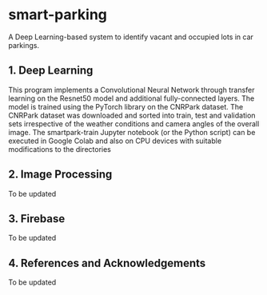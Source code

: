 # smart-parking
A Deep Learning-based system to identify vacant and occupied lots in car parkings.

<h2>1. Deep Learning</h2>

This program implements a Convolutional Neural Network through transfer learning on the Resnet50 model and additional fully-connected layers.
The model is trained using the PyTorch library on the CNRPark dataset. The CNRPark dataset was downloaded and sorted into train, test and validation sets irrespective of the weather conditions and camera angles of the overall image.
The smartpark-train Jupyter notebook (or the Python script) can be executed in Google Colab and also on CPU devices with suitable modifications to the directories

<h2>2. Image Processing</h2>
To be updated

<h2>3. Firebase</h2>
To be updated

<h2>4. References and Acknowledgements</h2>
To be updated
